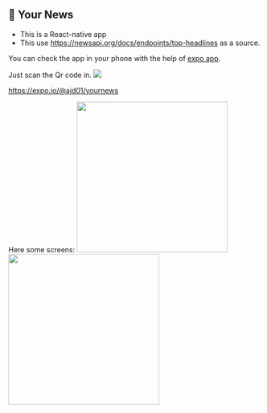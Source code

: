 ## 🚀 Your News

- This is a React-native app 
- This use https://newsapi.org/docs/endpoints/top-headlines as a source.

You can check the app in your phone with the help of [expo app](https://play.google.com/store/apps/details?id=host.exp.exponent&hl=en "expo app").

Just scan the Qr code in.
![](https://i.ibb.co/s3D6DdN/download-2.png)

https://expo.io/@ajd01/yournews

Here some screens:
<img src="https://i.ibb.co/WpMc8PK/Whats-App-Image-2020-06-05-at-02-23-09-1.jpg" width="300">
<img src="https://i.ibb.co/f4K2n8N/Whats-App-Image-2020-06-05-at-02-23-09.jpg" 
width="300">
